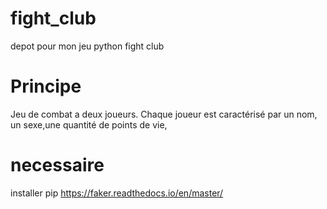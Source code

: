 # fight_club
depot pour mon jeu python fight club
# Principe 
Jeu de combat a deux joueurs. Chaque joueur est caractérisé par un nom, un sexe,une quantité de points de vie,


# necessaire 
installer pip
https://faker.readthedocs.io/en/master/